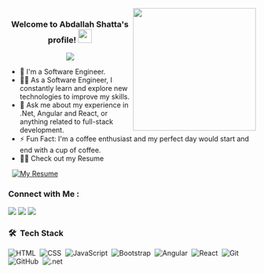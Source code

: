 

<img width="250" align="right" src="https://c.tenor.com/_DOBjnGspYAAAAAM/code-coding.gif">

<h3 align="center">
  Welcome to Abdallah Shatta's profile!
  <img src="https://media.giphy.com/media/hvRJCLFzcasrR4ia7z/giphy.gif" width="28">
</h3>

<!-- Typing SVG by DenverCoder1 - https://github.com/DenverCoder1/readme-typing-svg -->
<p align="center">
  <a href="https://github.com/DenverCoder1/readme-typing-svg"><img src="https://readme-typing-svg.herokuapp.com/?lines=Full-Stack%20Developer;Always%20learning%20new%20things&font=Fira%20Code&center=true&width=440&height=45&color=f75c7e&vCenter=true&size=22"></a>
</p> 

- 🏢 I'm a Software Engineer.
- 👨‍💻 As a Software Engineer, I constantly learn and explore new technologies to improve my skills.
- 💬 Ask me about my experience in .Net, Angular and React, or anything related to full-stack development.
- ⚡ Fun Fact: I'm a coffee enthusiast and my perfect day would start and end with a cup of coffee.
- 👨‍💻 Check out my Resume

&nbsp;
[![My Resume](https://img.shields.io/badge/-My%20Resume-4CAF50?style=for-the-badge&logo=google-drive&logoColor=white)](https://drive.google.com/file/d/1mI8mw9WgDYj8LJW8GiswjVman13MSZDf/view?usp=sharing)


### Connect with Me :

<a href="https://www.linkedin.com/in/abdallah-shatta55" target="_blank"><img src="https://img.shields.io/badge/-Mohsen%20Tayseer-0077B5?style=for-the-badge&logo=Linkedin&logoColor=white"/></a>
<a href="https://www.facebook.com/abdalah.shatta/" target="_blank"><img src="https://img.shields.io/badge/-Mohsen%20Tayseer-1877F2?style=for-the-badge&logo=Facebook&logoColor=white"/></a>
<a href="https://wa.me/+201151126106" target="_blank"><img src="https://img.shields.io/badge/-Mohsen%20Tayseer-25D366?style=for-the-badge&logo=WhatsApp&logoColor=white"/></a>
### 🛠 &nbsp;Tech Stack
![HTML](https://img.shields.io/badge/-HTML-05122A?style=flat&logo=HTML5)&nbsp;
![CSS](https://img.shields.io/badge/-CSS-05122A?style=flat&logo=CSS3&logoColor=1572B6)&nbsp;
![JavaScript](https://img.shields.io/badge/-JavaScript-05122A?style=flat&logo=javascript)&nbsp;
![Bootstrap](https://img.shields.io/badge/-Bootstrap-05122A?style=flat&logo=bootstrap&logoColor=563D7C)&nbsp;
![Angular](https://img.shields.io/badge/-Angular-05122A?style=flat&logo=Angular)&nbsp;
![React](https://img.shields.io/badge/-React-05122A?style=flat&logo=React)&nbsp;
![Git](https://img.shields.io/badge/-Git-05122A?style=flat&logo=git)&nbsp;
![GitHub](https://img.shields.io/badge/-GitHub-05122A?style=flat&logo=github)&nbsp;
![.net](https://img.shields.io/badge/-.Net-05122A?style=flat&logo=.net)&nbsp;


<!--# Welcome to My GitHub Profile! 👋

Hello! I'm **Abdallah Shatta**, a passionate **Full-Stack Developer** with a focus on building scalable web applications using **.NET**, **ASP.NET Core API**, **ASP.NET Core MVC**, and **Angular**. As a fresh graduate, I'm constantly learning and exploring new technologies to enhance my skills and bring innovative solutions to life.

## 🛠️ Technologies & Tools

- **Frontend:** Angular, HTML5, CSS3, JavaScript, Bootstrap, Tailwind CSS
- **Backend:** C#, EF Core, LINQ, .NET, ASP.NET Core API, ASP.NET Core MVC 
- **Database:** SQL Server
- **Tools:** Git, GitHub, Visual Studio, VS Code, Docker

<!--## 🌱 What I'm Currently Working On

- **E-commerce Application:** Building a responsive product grid layout using Angular and Tailwind CSS.
- **Udemy Web Application Simulation:** Developing a database ERD and configuring EF Core entities for a project simulating the Udemy platform.

## 🚀 Projects

- **[Project 1](#):** Brief description of the project.
- **[Project 2](#):** Brief description of the project.

## 📫 Let's Connect

- **LinkedIn:** [Abdallah Shatta](https://www.linkedin.com/in/abdallah-shatta55/)
<!--- **Upwork:** [Your Upwork Profile](#)
- **Email:** [abdallah_shatta@outlook.com](mailto:abdallah_shatta@outlook.com)

Feel free to explore my repositories and reach out if you'd like to collaborate on any exciting projects or if you just want to chat about tech!

**Thanks for visiting!** 😊-->

